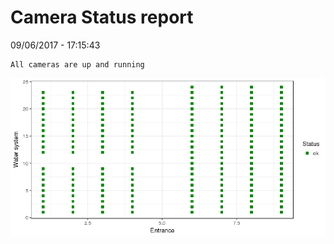 Camera Status report
================
09/06/2017 - 17:15:43

    All cameras are up and running

![](camreport_files/figure-markdown_github/unnamed-chunk-2-1.png)
